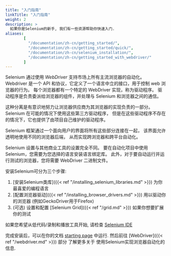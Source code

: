 ```yaml
---
title: "入门指南"
linkTitle: "入门指南"
weight: 2
description: >
  如果你是Selenium的新手, 我们有一些资源帮助你快速入门.
aliases: 
        [
          "/documentation/zh-cn/getting_started/", 
          "/documentation/zh-cn/getting_started/quick/",
          "/documentation/zh-cn/selenium_installation/",
          "/documentation/zh-cn/getting_started_with_webdriver/"
        ]
---
```



Selenium 通过使用 _WebDriver_ 支持市场上所有主流浏览器的自动化。
Webdriver 是一个 API 和协议，它定义了一个语言中立的接口，用于控制 web 浏览器的行为。
每个浏览器都有一个特定的 WebDriver 实现，称为驱动程序。
驱动程序是负责委派给浏览器的组件，并处理与 Selenium 和浏览器之间的通信。

这种分离是有意识地努力让浏览器供应商为其浏览器的实现负责的一部分。
Selenium 在可能的情况下使用这些第三方驱动程序，
但是在这些驱动程序不存在的情况下，它也提供了由项目自己维护的驱动程序。

Selenium 框架通过一个面向用户的界面将所有这些部分连接在一起，
该界面允许透明地使用不同的浏览器后端，
从而实现跨浏览器和跨平台自动化。

Selenium 设置与其他商业工具的设置完全不同。
要在自动化项目中使用 Selenium，您需要为您选择的语言安装语言绑定库。
此外，对于要自动运行并运行测试的浏览器，您将需要 WebDriver 二进制文件。


安装Selenium可分为三个步骤:

1. [安装Selenium类库]({{< ref "/installing_selenium_libraries.md" >}}) 为你最喜爱的编程语言
2. [配置浏览器驱动]({{< ref "/installing_browser_drivers.md" >}}) 用以驱动你的浏览器 (例如GeckoDriver用于Firefox)
3. (可选) 设置和配置 [Selenium Grid]({{< ref "/grid.md" >}}) 如果你想要扩展你的测试

如果您希望从低代码/录制和播放工具开始, 请检查
[Selenium IDE](https://selenium.dev/selenium-ide)

完成安装后，可以在你的文档
[starting page](/zh-cn/documentation) 中运行. 
然后前往
[WebDriver]({{< ref "/webdriver.md" >}}) 部分
了解更多关于
使用Selenium实现浏览器自动化的信息.